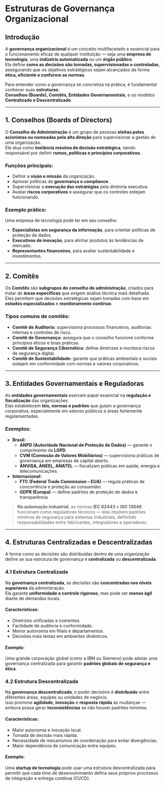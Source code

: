 # Estruturas de Governança Organizacional

## Introdução

A **governança organizacional** é um conceito multifacetado e essencial para o funcionamento eficaz de qualquer instituição — seja uma **empresa de tecnologia**, uma **indústria automatizada** ou um **órgão público**.  
Ela define **como as decisões são tomadas, supervisionadas e controladas**, assegurando que os objetivos estratégicos sejam alcançados de forma **ética, eficiente e conforme as normas**.

Para entender como a governança se concretiza na prática, é fundamental conhecer suas **estruturas**:  
**Conselhos (Boards), Comitês, Entidades Governamentais**, e os modelos **Centralizado e Descentralizado**.

---

## 1. Conselhos (Boards of Directors)

O **Conselho de Administração** é um grupo de pessoas **eleitas pelos acionistas ou nomeadas pela alta direção** para supervisionar a gestão de uma organização.  
Ele atua como **instância máxima de decisão estratégica**, sendo responsável por definir **rumos, políticas e princípios corporativos**.

### Funções principais:
- Definir a **visão e missão** da organização.  
- Aprovar políticas de **governança e compliance**.  
- Supervisionar a **execução das estratégias** pela diretoria executiva.  
- Avaliar **riscos corporativos** e assegurar que os controles estejam funcionando.


### Exemplo prático:
Uma empresa de tecnologia pode ter em seu conselho:
- **Especialistas em segurança da informação**, para orientar políticas de proteção de dados.  
- **Executivos de inovação**, para alinhar produtos às tendências de mercado.  
- **Representantes financeiros**, para avaliar sustentabilidade e investimentos.

---

## 2. Comitês

Os **Comitês** são **subgrupos do conselho de administração**, criados para tratar de **áreas específicas** que exigem análise técnica mais detalhada.  
Eles permitem que decisões estratégicas sejam tomadas com base em **estudos especializados** e **monitoramento contínuo**.

### Tipos comuns de comitês:
- **Comitê de Auditoria:** supervisiona processos financeiros, auditorias internas e controles de risco.  
- **Comitê de Governança:** assegura que o conselho funcione conforme princípios éticos e boas práticas.  
- **Comitê de Segurança Cibernética:** define diretrizes e monitora riscos de segurança digital.  
- **Comitê de Sustentabilidade:** garante que práticas ambientais e sociais estejam em conformidade com normas e valores corporativos.


---

## 3. Entidades Governamentais e Reguladoras

As **entidades governamentais** exercem papel essencial na **regulação e fiscalização** das organizações.  
Elas estabelecem **leis, normas e padrões** que guiam a governança corporativa, especialmente em setores públicos e áreas fortemente regulamentadas.

### Exemplos:
- **Brasil:**  
  - **ANPD (Autoridade Nacional de Proteção de Dados)** — garante o cumprimento da **LGPD**.  
  - **CVM (Comissão de Valores Mobiliários)** — supervisiona práticas de governança em empresas de capital aberto.  
  - **ANVISA, ANEEL, ANATEL** — fiscalizam práticas em saúde, energia e telecomunicações.  
- **Internacional:**  
  - **FTC (Federal Trade Commission – EUA)** — regula práticas de concorrência e proteção ao consumidor.  
  - **GDPR (Europa)** — define padrões de proteção de dados e transparência.

> **Na automação industrial**, as normas **IEC 62443** e **ISO 13849** funcionam como reguladores técnicos — elas impõem padrões mínimos de segurança para sistemas industriais, definindo responsabilidades entre fabricantes, integradores e operadores.

---

## 4. Estruturas Centralizadas e Descentralizadas

A forma como as decisões são distribuídas dentro de uma organização define se sua estrutura de governança é **centralizada** ou **descentralizada**.

### 4.1 Estrutura Centralizada

Na **governança centralizada**, as decisões são **concentradas nos níveis superiores** da administração.  
Ela garante **uniformidade e controle rigoroso**, mas pode ser **menos ágil** diante de demandas locais.

#### Características:
- Diretrizes unificadas e coerentes.  
- Facilidade de auditoria e conformidade.  
- Menor autonomia em filiais e departamentos.  
- Decisões mais lentas em ambientes dinâmicos.

#### Exemplo:
Uma grande corporação global (como a IBM ou Siemens) pode adotar uma governança centralizada para garantir **padrões globais de segurança e ética**.


### 4.2 Estrutura Descentralizada

Na **governança descentralizada**, o poder decisório é **distribuído** entre diferentes áreas, equipes ou unidades de negócio.  
Isso promove **agilidade**, **inovação** e **resposta rápida** às mudanças — embora possa gerar **inconsistências** se não houver padrões mínimos.

#### Características:
- Maior autonomia e inovação local.  
- Tomada de decisão mais rápida.  
- Necessidade de mecanismos de coordenação para evitar divergências.  
- Maior dependência de comunicação entre equipes.

#### Exemplo:
Uma **startup de tecnologia** pode usar uma estrutura descentralizada para permitir que cada time de desenvolvimento defina seus próprios processos de integração e entrega contínua (CI/CD).

